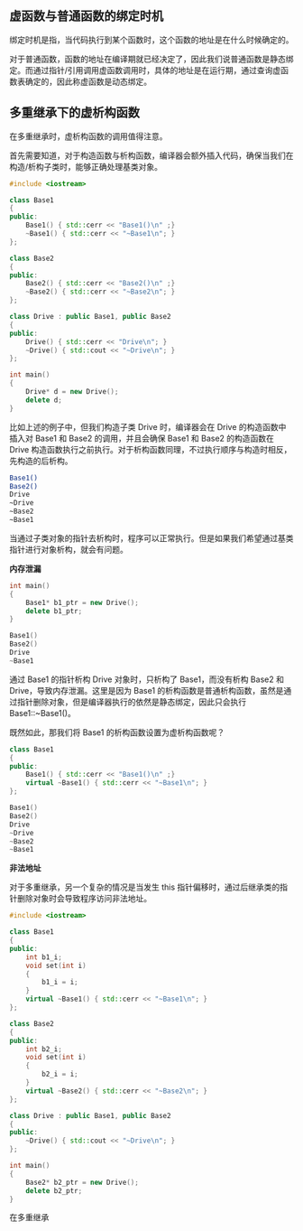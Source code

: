 ## 虚函数与普通函数的绑定时机
绑定时机是指，当代码执行到某个函数时，这个函数的地址是在什么时候确定的。

对于普通函数，函数的地址在编译期就已经决定了，因此我们说普通函数是静态绑定。而通过指针/引用调用虚函数调用时，具体的地址是在运行期，通过查询虚函数表确定的，因此称虚函数是动态绑定。

## 多重继承下的虚析构函数
在多重继承时，虚析构函数的调用值得注意。

首先需要知道，对于构造函数与析构函数，编译器会额外插入代码，确保当我们在构造/析构子类时，能够正确处理基类对象。
```cpp
#include <iostream>

class Base1
{
public:
    Base1() { std::cerr << "Base1()\n" ;}
    ~Base1() { std::cerr << "~Base1\n"; }
};

class Base2
{
public:
    Base2() { std::cerr << "Base2()\n" ;}
    ~Base2() { std::cerr << "~Base2\n"; }
};

class Drive : public Base1, public Base2
{
public:
    Drive() { std::cerr << "Drive\n"; }
    ~Drive() { std::cout << "~Drive\n"; }
};

int main()
{
    Drive* d = new Drive();
    delete d;
}
```
比如上述的例子中，但我们构造子类 Drive 时，编译器会在 Drive 的构造函数中插入对 Base1 和 Base2 的调用，并且会确保 Base1 和 Base2 的构造函数在 Drive 构造函数执行之前执行。对于析构函数同理，不过执行顺序与构造时相反，先构造的后析构。
```bash
Base1()
Base2()
Drive
~Drive
~Base2
~Base1
```
当通过子类对象的指针去析构时，程序可以正常执行。但是如果我们希望通过基类指针进行对象析构，就会有问题。

**内存泄漏**
```cpp
int main()
{
    Base1* b1_ptr = new Drive();
    delete b1_ptr;
}

Base1()
Base2()
Drive
~Base1
```
通过 Base1 的指针析构 Drive 对象时，只析构了 Base1，而没有析构 Base2 和 Drive，导致内存泄漏。这里是因为 Base1 的析构函数是普通析构函数，虽然是通过指针删除对象，但是编译器执行的依然是静态绑定，因此只会执行 Base1::~Base1()。

既然如此，那我们将 Base1 的析构函数设置为虚析构函数呢？
```cpp
class Base1
{
public:
    Base1() { std::cerr << "Base1()\n" ;}
    virtual ~Base1() { std::cerr << "~Base1\n"; }
};

Base1()
Base2()
Drive
~Drive
~Base2
~Base1
```
**非法地址**

对于多重继承，另一个复杂的情况是当发生 this 指针偏移时，通过后继承类的指针删除对象时会导致程序访问非法地址。

```cpp
#include <iostream>

class Base1
{
public:
    int b1_i;
    void set(int i)
    {
        b1_i = i;
    }
    virtual ~Base1() { std::cerr << "~Base1\n"; }
};

class Base2
{
public:
    int b2_i;
    void set(int i)
    {
        b2_i = i;
    }
    virtual ~Base2() { std::cerr << "~Base2\n"; }
};

class Drive : public Base1, public Base2
{
public:
    ~Drive() { std::cout << "~Drive\n"; }
};

int main()
{
    Base2* b2_ptr = new Drive();
    delete b2_ptr;
}
```
在多重继承